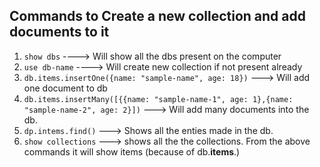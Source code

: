 ## Commands to Create a new collection and add documents to it

1. `show dbs` ----> Will show all the dbs present on the computer
2. `use db-name` ----> Will create new collection if not present already
3. `db.items.insertOne({name: "sample-name", age: 18})` ---> Will add one document to db
4. `db.items.insertMany([{{name: "sample-name-1", age: 1},{name: "sample-name-2", age: 2}])`  ---> Will add many documents into the db.
5. `dp.intems.find()` ---> Shows all the enties made in the db.
6. `show collections` ---> shows all the the collections. From the above commands it will show items (because of db.**items**.<operation>)
